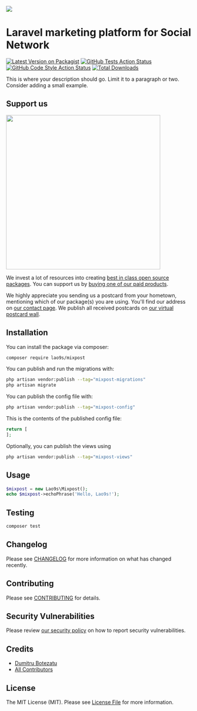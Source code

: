 
[<img src="https://github-ads.s3.eu-central-1.amazonaws.com/support-ukraine.svg?t=1" />](https://supportukrainenow.org)

# Laravel marketing platform for Social Network

[![Latest Version on Packagist](https://img.shields.io/packagist/v/lao9s/mixpost.svg?style=flat-square)](https://packagist.org/packages/lao9s/mixpost)
[![GitHub Tests Action Status](https://img.shields.io/github/workflow/status/lao9s/mixpost/run-tests?label=tests)](https://github.com/lao9s/mixpost/actions?query=workflow%3Arun-tests+branch%3Amain)
[![GitHub Code Style Action Status](https://img.shields.io/github/workflow/status/lao9s/mixpost/Check%20&%20fix%20styling?label=code%20style)](https://github.com/lao9s/mixpost/actions?query=workflow%3A"Check+%26+fix+styling"+branch%3Amain)
[![Total Downloads](https://img.shields.io/packagist/dt/lao9s/mixpost.svg?style=flat-square)](https://packagist.org/packages/lao9s/mixpost)

This is where your description should go. Limit it to a paragraph or two. Consider adding a small example.

## Support us

[<img src="https://github-ads.s3.eu-central-1.amazonaws.com/mixpost.jpg?t=1" width="419px" />](https://spatie.be/github-ad-click/mixpost)

We invest a lot of resources into creating [best in class open source packages](https://spatie.be/open-source). You can support us by [buying one of our paid products](https://spatie.be/open-source/support-us).

We highly appreciate you sending us a postcard from your hometown, mentioning which of our package(s) you are using. You'll find our address on [our contact page](https://spatie.be/about-us). We publish all received postcards on [our virtual postcard wall](https://spatie.be/open-source/postcards).

## Installation

You can install the package via composer:

```bash
composer require lao9s/mixpost
```

You can publish and run the migrations with:

```bash
php artisan vendor:publish --tag="mixpost-migrations"
php artisan migrate
```

You can publish the config file with:

```bash
php artisan vendor:publish --tag="mixpost-config"
```

This is the contents of the published config file:

```php
return [
];
```

Optionally, you can publish the views using

```bash
php artisan vendor:publish --tag="mixpost-views"
```

## Usage

```php
$mixpost = new Lao9s\Mixpost();
echo $mixpost->echoPhrase('Hello, Lao9s!');
```

## Testing

```bash
composer test
```

## Changelog

Please see [CHANGELOG](CHANGELOG.md) for more information on what has changed recently.

## Contributing

Please see [CONTRIBUTING](https://github.com/lao9s/.github/blob/main/CONTRIBUTING.md) for details.

## Security Vulnerabilities

Please review [our security policy](../../security/policy) on how to report security vulnerabilities.

## Credits

- [Dumitru Botezatu](https://github.com/lao9s)
- [All Contributors](../../contributors)

## License

The MIT License (MIT). Please see [License File](LICENSE.md) for more information.
